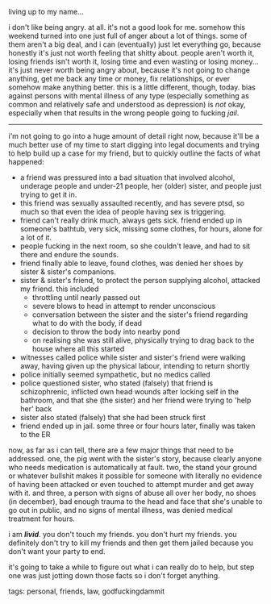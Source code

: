 living up to my name...

i don't like being angry. at all. it's not a good look for me. somehow this weekend turned into one just full of anger about a lot of things. some of them aren't a big deal, and i can (eventually) just let everything go, because honestly it's just not worth feeling that shitty about. people aren't worth it, losing friends isn't worth it, losing time and even wasting or losing money... it's just never worth being angry about, because it's not going to change anything, get me back any time or money, fix relationships, or ever somehow make anything better. this is a little different, though, today. bias against persons with mental illness of any type (especially something as common and relatively safe and understood as depression) is _not_ okay, especially when that results in the wrong people going to fucking _jail_.

--------

i'm not going to go into a huge amount of detail right now, because it'll be a much better use of my time to start digging into legal documents and trying to help build up a case for my friend, but to quickly outline the facts of what happened:

* a friend was pressured into a bad situation that involved alcohol, underage people and under-21 people, her (older) sister, and people just trying to get it in.
* this friend was sexually assaulted recently, and has severe ptsd, so much so that even the idea of people having sex is triggering.
* friend can't really drink much, always gets sick. friend ended up in someone's bathtub, very sick, missing some clothes, for hours, alone for a lot of it.
* people fucking in the next room, so she couldn't leave, and had to sit there and endure the sounds.
* friend finally able to leave, found clothes, was denied her shoes by sister & sister's companions.
* sister & sister's friend, to protect the person supplying alcohol, attacked my friend. this included
	* throttling until nearly passed out
	* severe blows to head in attempt to render unconscious
	* conversation between the sister and the sister's friend regarding what to do with the body, if dead
	* decision to throw the body into nearby pond
	* on realising she was still alive, physically trying to drag back to the house where all this started
* witnesses called police while sister and sister's friend were walking away, having given up the physical labour, intending to return shortly
* police initially seemed sympathetic, but no medics called
* police questioned sister, who stated (falsely) that friend is schizophrenic, inflicted own head wounds after locking self in the bathroom, and that she (the sister) and her friend were trying to 'help her' back
* sister also stated (falsely) that she had been struck first
* friend ended up in jail. some three or four hours later, finally was taken to the ER

now, as far as i can tell, there are a few major things that need to be addressed. one, the pig went with the sister's story, because clearly anyone who needs medication is automatically at fault. two, the stand your ground or whatever bullshit makes it possible for someone with literally no evidence of having been attacked or even touched to attempt murder and get away with it. and three, a person with signs of abuse all over her body, no shoes (in december), bad enough trauma to the head and face that she's unable to go out in public, and no signs of mental illness, was denied medical treatment for hours.

i am _**livid**_. you don't touch my friends. you don't hurt my friends. you definitely don't try to kill my friends and then get them jailed because you don't want your party to end.

it's going to take a while to figure out what i can really do to help, but step one was just jotting down those facts so i don't forget anything.

tags: personal, friends, law, godfuckingdammit

